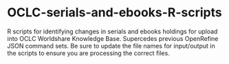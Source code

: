 # OCLC-serials-and-ebooks-R-scripts

R scripts for identifying changes in serials and ebooks holdings for upload into OCLC Worldshare Knowledge Base. Supercedes previous OpenRefine JSON command sets.  Be sure to update the file names for input/output in the scripts to ensure you are processing the correct files.

